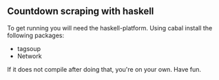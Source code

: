 Countdown scraping with haskell
-----------------------

To get running you will need the haskell-platform.
Using cabal install the following packages:

- tagsoup
- Network

If it does not compile after doing that, you're on your own. Have fun.

